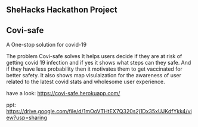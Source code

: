 ## SheHacks Hackathon Project

## Covi-safe

A One-stop solution for covid-19

The problem Covi-safe solves
It helps users decide if they are at risk of getting covid 19 infection and if yes it shows what steps can they safe. And if they have less probability then it motivates them to get vaccinated for better safety. It also shows map visulaization for the awareness of user related to the latest covid stats and wholesome user experience.


have a look: https://covi-safe.herokuapp.com/

ppt: https://drive.google.com/file/d/1mOoVTHtEX7Q320s2j1Dx35xUJKdfYkk4/view?usp=sharing
